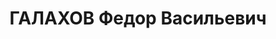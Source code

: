 ---
title: ГАЛАХОВ Федор Васильевич
description: 'Род. в 1890, Пенза, русский, обр.: высшее, б/п. Проживал: Томск. ТИИ,
  профессор

  Арестован 29.08.1936. Обв.: троцк. фаш-терр. орг-я. Приговор: 25.04.1937 – ВМН.
  Расстрелян 28.04.1937.

  Реабилитирован 09.01.1957'
---